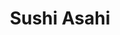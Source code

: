 ---
layout: place
title: "Sushi Asahi"
permalink: /california/corona/sushi-asahi.html
stateAbbr: CA
stateName: California
cityName: Corona
place_id: ChIJVyPNw5O33IARwVwjvW8Qf1Y
photos:
  - name: >-
      places/ChIJVyPNw5O33IARwVwjvW8Qf1Y/photos/AUy1YQ0SUsYGRdMhj077vBl3ScV8mDQ3hiV44R5yOE1bf6iFRtoRJijBoO2Acwi6NYaQIp-l-E3ekjrhyYeWitMv4yHKT1JfyAgBWHBpkiqMxEvWxj2S8EzLVykw2Q6JOMMNGqKtkuZ_lSQGMD5TlJatb3WkyrTHq2dtJnMBE9M1H3uCXUH2Vrn52fjQZVPoDWrqXdBxADTf0kbcqR5fwjhI10QmHjrvf_D6ppHTToSsUq9KyUrK8WthqYEra44u7C7--4-1tjb8wrwiCZSvMuYkconFsdx7D_gfjOsaaXgwLb6xmi_L3CsrrLWWsknaC8XzGRr3Sd62ogOQoPMzICWVBt2geqB_hBNzSR3K_7UiYbCkvpK1oflIiQJfA5ODw_tTAdi-Y1nTN7mY2VStVEGyv_A-rcJ8XNQilErP9U_X9k0W7A
    widthPx: 4032
    heightPx: 3024
    authorAttributions:
      - displayName: Jason Miller
        uri: https://maps.google.com/maps/contrib/109727530640394140182
        photoUri: >-
          https://lh3.googleusercontent.com/a-/ALV-UjWpQ9CleUqOLr3A_emCtqGEqV7iOUf_WmxONP59FJ213m_NZkDPeg=s100-p-k-no-mo
    flagContentUri: >-
      https://www.google.com/local/imagery/report/?cb_client=maps_api_places.places_api&image_key=!1e10!2sCIHM0ogKEICAgIC6-rXaJA&hl=en-US
    googleMapsUri: >-
      https://www.google.com/maps/place//data=!3m4!1e2!3m2!1sCIHM0ogKEICAgIC6-rXaJA!2e10!4m2!3m1!1s0x80dcb793c3cd2357:0x567f106fbd235cc1
  - name: >-
      places/ChIJVyPNw5O33IARwVwjvW8Qf1Y/photos/AUy1YQ3WdOSTfZF_qjMcZpLS3DSlZr6AbB6gOgGC7NLJOOAMsicavi0i0gfrmVvnDDXwN8y_c2uP4vMOaJpBQfl5QKhRT8KizvfUZSW9l6omu5ZeaRd5-7D7nInHQrZ5URjqirXxIs64JJ1egHSh0l2H13SKShMbgJT3JsX9l3zKH2DwCQZX4Wn9t_7PaAUPJ05lNwxMkwfbv8hiUYxwU-YbG16VErnZKHnGoQq7n3ugnTBkEiaz6EsQAkjmmXzW8O2Z3icLUYMr3e3jcaeoS4frHf_0tVVsWtspmWNQJMN54QLMpFBVbG7V8wdglJxcX4LgZVgmPkdHrtRDTDADLpRJlCh491DBT23_qfukfTPzFngfoD4sOxXHtw2ifQDOHr_Ve6UBWqjcCsM6O9gJlvYn3KT_nwmjuvVSy-ym6IuAd5j3qe8
    widthPx: 4032
    heightPx: 1960
    authorAttributions:
      - displayName: Andrew Ly
        uri: https://maps.google.com/maps/contrib/101329147579625578650
        photoUri: >-
          https://lh3.googleusercontent.com/a-/ALV-UjXIKFryKuxgtDFA-s-1YYbdBm5DpXMHYwwY3Fuh5EyVw4V_Hfo=s100-p-k-no-mo
    flagContentUri: >-
      https://www.google.com/local/imagery/report/?cb_client=maps_api_places.places_api&image_key=!1e10!2sCIHM0ogKEICAgID49qK1iAE&hl=en-US
    googleMapsUri: >-
      https://www.google.com/maps/place//data=!3m4!1e2!3m2!1sCIHM0ogKEICAgID49qK1iAE!2e10!4m2!3m1!1s0x80dcb793c3cd2357:0x567f106fbd235cc1
  - name: >-
      places/ChIJVyPNw5O33IARwVwjvW8Qf1Y/photos/AUy1YQ3F2of5bspbJsUcSm80bhhL9mgF_rlsF9aiP3WKzB-m-imKRAvAvdqs6jpqvNfcSV1I0f-g5OC1dcQbCkS9wbT9ihbaCw1lon3SkRHO3vTYjLkH3fiMPm_mTYrmZPfk6qwEsHBH9Me4rfwuD6N048qoLjIdU7roPEU9608-R86Js3xVK8pRZ35z_Agf-I9jRk1qsrpEDVxJJF_0YHvUS2rc519DkdbOA8UU41-G5ukN9GZOKkwwLNxFADKp1GMuV3vlGYySTUr7SNDL5SfFPa9yFeGQ5ZWJNKEZcb4UxvP8a2PidzxsEYHyQC_3nvAxImCH3LdV6ehoDd0wA0Hc_PenSz4sJ-hVyykQbzeYRLze-u2d5I5fZSazDo8fXqUxPlWy3_hMWBelkc5-eChhZDHQ4sPBlBZ8gbuZz9tWA5W15YE-
    widthPx: 4080
    heightPx: 3072
    authorAttributions:
      - displayName: Carol Wasowski
        uri: https://maps.google.com/maps/contrib/108648258089875562968
        photoUri: >-
          https://lh3.googleusercontent.com/a-/ALV-UjWkuPfweHDUpS8peOvXVtkzbQv2le15kFWRD1fccjw7KtrMZPQ=s100-p-k-no-mo
    flagContentUri: >-
      https://www.google.com/local/imagery/report/?cb_client=maps_api_places.places_api&image_key=!1e10!2sCIHM0ogKEICAgICX-ObEkAE&hl=en-US
    googleMapsUri: >-
      https://www.google.com/maps/place//data=!3m4!1e2!3m2!1sCIHM0ogKEICAgICX-ObEkAE!2e10!4m2!3m1!1s0x80dcb793c3cd2357:0x567f106fbd235cc1
  - name: >-
      places/ChIJVyPNw5O33IARwVwjvW8Qf1Y/photos/AUy1YQ09sdR73A2Z5HRdPZVNFWR8zgp1MMJgwOQImGa7olJ9WUCxsDjW1yRp1APmQhYXqDFrswBu1PYmm-f4RqRbSO7_wIR6yPK4UeA0P1bJ4KggtnUM8H4Z2TQEvc81u6urKrD9Vap49fw8ISFz5wDV9SIcFVvuhopZVD4K7BYAiCNxcnnF3fcSdxnEi6SLs11jbWd9TkJpBb-9CFfvT6n9BjUfNf_rQu8V9rlK5MF1N3X-vx93duoYN3DTlh0RWIbgv3xnd8ykyu1nfHArxRpNYzJ8RlB8AIL9CtfNkf2krcrrLFvYAp6Kk9tjav6Eo2UcS9H5dPtweeX6okDLzYxGscgBGAfbxCox3qe5F_XKBrNznBf93_nBJWW1Slbg2pxhXbhflq77JxoksXYxX-loBIyGX4yKYsUNuSDSIq01YHme6jt7DF1VeivlQwxa_WAD
    widthPx: 4000
    heightPx: 3000
    authorAttributions:
      - displayName: Kevin Quach
        uri: https://maps.google.com/maps/contrib/113585908621356667835
        photoUri: >-
          https://lh3.googleusercontent.com/a-/ALV-UjUoY6LzQ9jlEO9ZvjTJc5DwaQgFrDre5Y-VxDh3bazC7Gd-iA_uIA=s100-p-k-no-mo
    flagContentUri: >-
      https://www.google.com/local/imagery/report/?cb_client=maps_api_places.places_api&image_key=!1e10!2sCIABIhAA3ilWBQrfaGfhAI4AAqyj&hl=en-US
    googleMapsUri: >-
      https://www.google.com/maps/place//data=!3m4!1e2!3m2!1sCIABIhAA3ilWBQrfaGfhAI4AAqyj!2e10!4m2!3m1!1s0x80dcb793c3cd2357:0x567f106fbd235cc1
  - name: >-
      places/ChIJVyPNw5O33IARwVwjvW8Qf1Y/photos/AUy1YQ2fq8BpTNtQrX89LRW4L18oXzVEmmA9PIiaTU3Fji1xXFFLL0X0j2OuaXHjEZXx0bNaVkWQubPymmu1hv0OxR8bVKphoDlX57O8CV5FqOMkmThLz-49FWDkBWeUv-NOn8TMcP2xp9CIPOy5xAg9fhgBMkj9yYmjrP8ogZvRTzliJPneljFQzK7rMcVyfg6Q0kGUhMF7DIS5Wd65k1siWmeQx0uyyO59G3TwB-IEjmaO_AoNCXtdGLxhDMnc7SMQyHI4LWEI9X8CaNX2uoBqQZbfyK1q6Q3w5WRWTqldIOIitmZsBRINycASZRL6YiXZLWfJVJ-36SspnOpYo4nw8ZjkBHYAEO_HhXCu1oahcZihQIRg_1y3bp_o7uYvWBipQqATA8b4BhJSrQps6JmvAgbLsuiyOcsW2annHsmBn09OtP2yiUvk09rOoEkvTw
    widthPx: 4000
    heightPx: 3000
    authorAttributions:
      - displayName: Kevin Quach
        uri: https://maps.google.com/maps/contrib/113585908621356667835
        photoUri: >-
          https://lh3.googleusercontent.com/a-/ALV-UjUoY6LzQ9jlEO9ZvjTJc5DwaQgFrDre5Y-VxDh3bazC7Gd-iA_uIA=s100-p-k-no-mo
    flagContentUri: >-
      https://www.google.com/local/imagery/report/?cb_client=maps_api_places.places_api&image_key=!1e10!2sCIABIhADycKzdCflJGfhAJoADFY4&hl=en-US
    googleMapsUri: >-
      https://www.google.com/maps/place//data=!3m4!1e2!3m2!1sCIABIhADycKzdCflJGfhAJoADFY4!2e10!4m2!3m1!1s0x80dcb793c3cd2357:0x567f106fbd235cc1
  - name: >-
      places/ChIJVyPNw5O33IARwVwjvW8Qf1Y/photos/AUy1YQ2EB3b6aC2vbClkVoIzpNTapPL8dcM-_L3PZY2uJfKe5pmHJCJBY1Aqkv1uhYHG78hRL2-is2lHWoIINBxcaBSJ30-DsZgDIGyOFocQaYBAMWl_UzxJ6wQgTnZBjil0S6B0oqE1B6kf-bx9i7uj5yS-RZXU7Xq_YZmHnBW2s6layTBMl6XG9CYFlrOG9gAHQ-XfRbZMmakWy58bW-hdk20T-V_fH55DGw5cmZWgTTMEyC9LfSrJaapHFPpmuL5V6lB8K7rF4z1V0w_T7pLMUAH17AoRERJ8RJsa3FQWq05XtfsHRus_g_Q0ih9HMKVHZvmnvVv0wy_axEOK3Si9BhdGbHwxMKCCXFavzh35iZIs-jdSOAJq1UDNeJ5SXLXsnl6iZSRcpdXt65da8ukLpqq1DRnT0-3uRPAt2JIOcqgEU1TG
    widthPx: 4032
    heightPx: 3024
    authorAttributions:
      - displayName: Angela Cline
        uri: https://maps.google.com/maps/contrib/115807405088521009053
        photoUri: >-
          https://lh3.googleusercontent.com/a-/ALV-UjV3T7xDzmyYhxDBpKAHDvfwRjZhR8x2q0QznNaiMj1Yr-yHFcH6KQ=s100-p-k-no-mo
    flagContentUri: >-
      https://www.google.com/local/imagery/report/?cb_client=maps_api_places.places_api&image_key=!1e10!2sCIHM0ogKEICAgICM8JiCxAE&hl=en-US
    googleMapsUri: >-
      https://www.google.com/maps/place//data=!3m4!1e2!3m2!1sCIHM0ogKEICAgICM8JiCxAE!2e10!4m2!3m1!1s0x80dcb793c3cd2357:0x567f106fbd235cc1
  - name: >-
      places/ChIJVyPNw5O33IARwVwjvW8Qf1Y/photos/AUy1YQ2C1BTnkZWE7rW93Cxt96VZa7J21v03qSZ3p5OeQaN81ffWE2kDxTtlvrh22xBhnoc-jlyU2r266rDLHlYl2mF1PHrA85iDMMvM4M6JWpcXEz705B4Dv3rtA7yBELzZNpsu45nm1T-0MQ_T4a2RwahPCIwtQG4FLdpSWNo8qBbCEdwflb6TYGr9Y_1whdFwGKnMaulHmS-6Rok4CpXPOu6xRDT6ENBMQR6Hd-Ru3H3tWfy0hYqBiMZg1SvqRr5u1PGqFU5RKQ-1MVPV16kzW17LljUGL58NAz744E53HcBYQ7l2ZkrS2LlSqCWsDC-DuBONheUBOIQqocEi6WkYEOpx7vU069B3veHn7j0fWNoVvG3TcI8pDDGFLo6W1FCWbLE6bDY9zewkiQGSIBc9NZcs-2HlWLwY2fezflfgKmxP-g
    widthPx: 3024
    heightPx: 4032
    authorAttributions:
      - displayName: VK K
        uri: https://maps.google.com/maps/contrib/111540470825091995110
        photoUri: >-
          https://lh3.googleusercontent.com/a/ACg8ocLjmJYNezHtPEZZBm19lduyxt2uUkHHzKDrX1DyrEcb_kGNng=s100-p-k-no-mo
    flagContentUri: >-
      https://www.google.com/local/imagery/report/?cb_client=maps_api_places.places_api&image_key=!1e10!2sCIHM0ogKEICAgIDuvNK6UQ&hl=en-US
    googleMapsUri: >-
      https://www.google.com/maps/place//data=!3m4!1e2!3m2!1sCIHM0ogKEICAgIDuvNK6UQ!2e10!4m2!3m1!1s0x80dcb793c3cd2357:0x567f106fbd235cc1
  - name: >-
      places/ChIJVyPNw5O33IARwVwjvW8Qf1Y/photos/AUy1YQ15jZe9PnThZvieztVlmQDZgpXExMJv2Xa552opbtXz2RdizWYFfCSUTnBQ861G8HCh2glC6ubXkU_3yU6rHu2q0WaIcqTS2KFj5rxAQn0lmjZUOD11-oq-vv4vJA92X35d11e_GVeDPHJkFizz8fAZHde98XbDt97tF_AhFjJAhZn6yihxnnZCIj2etV2C0H-xsyxgkKwRJQXu1zxu0DJ0Yt92jJvcCtMmKnKAPFw2Vp8pbychebqfa_yMh1eE0cAeYocfBCOdfuWNCO1A6FUHj5EzUbgKfaRLx9qVwNrg4QhXHYbC5li_F8CEu8g0XZwRiV5ZSeA0TbdS-8C2Vapesqa0dj5MC1t8nRTDpwvsro-h7SWAuOh_GRiIWojMJfWPIqtqhesfgWLqF2pIl-buFNcl-4NU9l6qp4OzCkQThuvL
    widthPx: 4000
    heightPx: 3000
    authorAttributions:
      - displayName: Rex Gross
        uri: https://maps.google.com/maps/contrib/102453705989270815361
        photoUri: >-
          https://lh3.googleusercontent.com/a-/ALV-UjXcPrDjHG8wLZ44oj4-qCp62FAPtblxPn8Zovb-7ReVsrMFptGY=s100-p-k-no-mo
    flagContentUri: >-
      https://www.google.com/local/imagery/report/?cb_client=maps_api_places.places_api&image_key=!1e10!2sCIHM0ogKEICAgICfjuixyQE&hl=en-US
    googleMapsUri: >-
      https://www.google.com/maps/place//data=!3m4!1e2!3m2!1sCIHM0ogKEICAgICfjuixyQE!2e10!4m2!3m1!1s0x80dcb793c3cd2357:0x567f106fbd235cc1
  - name: >-
      places/ChIJVyPNw5O33IARwVwjvW8Qf1Y/photos/AUy1YQ1y_CymcwISXtO125yhJsovltB9M72kioVeLS1QYi2r3frgnF52dDNreGQVWIegIWTk7q3j3vGF6GI_8YYup2X6eRIW-deU_P4SLlb4v9hS5zKNOOkrN-gN6KFR8njbr-ZpzGa6CA2Z97oIEcBu_23YjlKPEPnJ4JLe_gKJ6Q5WChXnA-g91iX2mnBO_ReOTHJWNihdIhpEIbVPYiS6OYjM32-rH2qvvFmweEJUxBHzcvRycKrk7Sujv0xTOq_UwkltsBD3_dz_OuG5FBW1Iw2CoV4Uy_k3ZaaLcgypw9cj5iYANlJpNz-42z0SmPeTP0dgryk2XpHVVJGc4DlQZcaQoX9nk3KM3gOUspb8p03n6raHw9rFY8HkBptlWOq7OPKNzY3L1xatVys-NcXAr4E7eeG-MJZL-N8zNFjQffOoDggy
    widthPx: 4032
    heightPx: 3024
    authorAttributions:
      - displayName: Amy Graves
        uri: https://maps.google.com/maps/contrib/106440775132025914160
        photoUri: >-
          https://lh3.googleusercontent.com/a-/ALV-UjV8JiRE9Iz4IzdwrRsPxENk-KlJK4rEzY9TZGiLh799NmxJQkAW=s100-p-k-no-mo
    flagContentUri: >-
      https://www.google.com/local/imagery/report/?cb_client=maps_api_places.places_api&image_key=!1e10!2sCIHM0ogKEICAgID--4nP5gE&hl=en-US
    googleMapsUri: >-
      https://www.google.com/maps/place//data=!3m4!1e2!3m2!1sCIHM0ogKEICAgID--4nP5gE!2e10!4m2!3m1!1s0x80dcb793c3cd2357:0x567f106fbd235cc1
  - name: >-
      places/ChIJVyPNw5O33IARwVwjvW8Qf1Y/photos/AUy1YQ2oQk1HPGu7-ZWP27zyuO-1bYhEmPt3FEetQopLw7Hb1kSWjubTEYhgR8Kn1rPMznnSCz-oKyfGcmzzbtYpTYbcUYfP04AwrKHDdV3jfMpL1Iknl5-Sk5SR4LE4eHAOsIBAZObxRyuEjQ7T6tjhvUwEJSxr4fKPXQvIx9W7aIaBS8wWF49itUFIGPkptdbHD8yoGDw9ChwjOA17857Ng768uSZNmZxJ8917JS9k_3NFx3VA8uXlNXopt_sJvhDTzN3nvTgyF0QqsI2n36mPFgyDGnZxqOtr_67jmTImjDTaodXThTSV1ruom2TDzrwX6HQwUp1bF1SSHbrW_f-T3RZs5AR2EvtlZDNfMNcax45msGdFFJh4dCGYJQmrHsqjYJ5q0tSGIh0-GTIw6GHwDyF5PHlI7ZTfrY96QfTfr9rwMQhk
    widthPx: 3024
    heightPx: 4032
    authorAttributions:
      - displayName: Jonathan Wang
        uri: https://maps.google.com/maps/contrib/101498630534406096592
        photoUri: >-
          https://lh3.googleusercontent.com/a-/ALV-UjW0r3RHLdYVwWTlzPw3TvyviMGWJQ8rzEwwIB3ms0kWMfxc7p6x=s100-p-k-no-mo
    flagContentUri: >-
      https://www.google.com/local/imagery/report/?cb_client=maps_api_places.places_api&image_key=!1e10!2sCIHM0ogKEICAgIC467Tl0AE&hl=en-US
    googleMapsUri: >-
      https://www.google.com/maps/place//data=!3m4!1e2!3m2!1sCIHM0ogKEICAgIC467Tl0AE!2e10!4m2!3m1!1s0x80dcb793c3cd2357:0x567f106fbd235cc1
address: Corona Hills Plaza, 420 N McKinley St STE 106, Corona, CA 92879, USA
street: Corona Hills Plaza, 420 N McKinley St STE 106
city: Corona
state: CA
zip: '92879'
country: USA
neighborhood: null
latitude: '33.889159'
longitude: '-117.521262'
accessibility_options:
  wheelchairAccessibleParking: true
  wheelchairAccessibleEntrance: true
  wheelchairAccessibleRestroom: true
  wheelchairAccessibleSeating: true
business_status: OPERATIONAL
name: Sushi Asahi
google_maps_links:
  directionsUri: >-
    https://www.google.com/maps/dir//''/data=!4m7!4m6!1m1!4e2!1m2!1m1!1s0x80dcb793c3cd2357:0x567f106fbd235cc1!3e0
  placeUri: https://maps.google.com/?cid=6232718481404681409
  writeAReviewUri: >-
    https://www.google.com/maps/place//data=!4m3!3m2!1s0x80dcb793c3cd2357:0x567f106fbd235cc1!12e1
  reviewsUri: >-
    https://www.google.com/maps/place//data=!4m4!3m3!1s0x80dcb793c3cd2357:0x567f106fbd235cc1!9m1!1b1
  photosUri: >-
    https://www.google.com/maps/place//data=!4m3!3m2!1s0x80dcb793c3cd2357:0x567f106fbd235cc1!10e5
primary_type: Sushi Restaurant
opening_hours:
  regular: null
  current: null
secondary_opening_hours:
  regular:
    weekdayDescriptions: null
    type: null
  current:
    weekdayDescriptions: null
    type: null
phone: null
price_level: null
price_range: null
rating: null
rating_count: 0
website: null
description: null
reviews: null
parking_options: null
payment_options: null
allow_dogs: null
curbside_pickup: null
delivery: null
dine_in: null
good_for_children: null
good_for_groups: null
good_for_sports: null
live_music: null
menu_for_children: null
outdoor_seating: null
reservable: null
restroom: null
serves_beer: null
serves_breakfast: null
serves_brunch: null
serves_cocktails: null
serves_coffee: null
serves_dinner: null
serves_dessert: null
serves_lunch: null
serves_vegetarian_food: null
serves_wine: null
takeout: null
slug: Sushi-Asahi

---